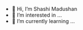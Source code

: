 - 👋 Hi, I’m Shashi Madushan
- 👀 I’m interested in ...
- 🌱 I’m currently learning ...


<!---
shashimadu/shashimadu is a ✨ special ✨ repository because its `README.md` (this file) appears on your GitHub profile.
You can click the Preview link to take a look at your changes.
--->
